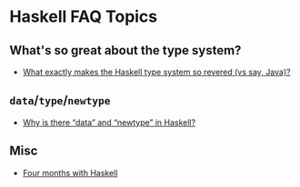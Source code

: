 # Haskell FAQ Topics

## What's so great about the type system?
- [What exactly makes the Haskell type system so revered (vs say, Java)?](http://programmers.stackexchange.com/questions/279316/what-exactly-makes-the-haskell-type-system-so-revered-vs-say-java)

## `data`/`type`/`newtype`
- [Why is there “data” and “newtype” in Haskell?](http://stackoverflow.com/questions/2649305/why-is-there-data-and-newtype-in-haskell)

## Misc
- [Four months with Haskell](https://lexi-lambda.github.io/blog/2016/06/12/four-months-with-haskell/)
